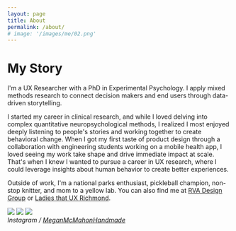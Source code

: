 ```yaml
---
layout: page
title: About
permalink: /about/
# image: '/images/me/02.png'
---
```


# My Story

I'm a UX Researcher with a PhD in Experimental Psychology. I apply mixed methods research to connect decision makers and end users through data-driven storytelling.

I started my career in clinical research, and while I loved delving into complex quantitative neuropsychological methods, I realized I most enjoyed deeply listening to people's stories and working together to create behavioral change. When I got my first taste of product design through a collaboration with engineering students working on a mobile health app, I loved seeing my work take shape and drive immediate impact at scale. That's when I knew I wanted to pursue a career in UX research, where I could leverage insights about human behavior to create better experiences. 

Outside of work, I'm a national parks enthusiast, pickleball champion, non-stop knitter, and mom to a yellow lab. You can also find me at [RVA Design Group](https://www.linkedin.com/company/rvadsgn/) or [Ladies that UX Richmond](https://www.linkedin.com/company/ladies-that-ux-richmond/).

<div class="gallery-box">
  <div class="gallery">
  <img src="https://images4-a.ravelrycache.com/uploads/megmcknit/929833507/image_medium2" loading="lazy">
    <img src="https://images4-a.ravelrycache.com/uploads/megmcknit/953125349/image_medium2.jpeg" loading="lazy">
    <img src="https://images4-a.ravelrycache.com/uploads/megmcknit/901196177/D29E8E2E-6613-409F-8852-D842A873CC27_medium2.jpeg" loading="lazy">
  </div>
  <em>Instagram / <a href="https://www.instagram.com/meganmcmahonhandmade/" target="_blank">MeganMcMahonHandmade</a></em>
</div>
